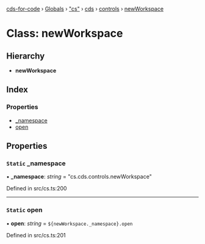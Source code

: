 [cds-for-code](../README.md) › [Globals](../globals.md) › ["cs"](../modules/_cs_.md) › [cds](../modules/_cs_.cds.md) › [controls](../modules/_cs_.cds.controls.md) › [newWorkspace](_cs_.cds.controls.newworkspace.md)

# Class: newWorkspace

## Hierarchy

* **newWorkspace**

## Index

### Properties

* [_namespace](_cs_.cds.controls.newworkspace.md#static-_namespace)
* [open](_cs_.cds.controls.newworkspace.md#static-open)

## Properties

### `Static` _namespace

▪ **_namespace**: *string* = "cs.cds.controls.newWorkspace"

Defined in src/cs.ts:200

___

### `Static` open

▪ **open**: *string* = `${newWorkspace._namespace}.open`

Defined in src/cs.ts:201
